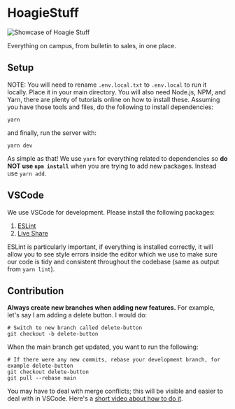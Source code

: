 # HoagieStuff
![Showcase of Hoagie Stuff](https://stuff.hoagie.io/showcase.gif)

Everything on campus, from bulletin to sales, in one place. 

## Setup
NOTE: You will need to rename `.env.local.txt` to `.env.local` to run it locally. Place it in your main directory. You will also need Node.js, NPM, and Yarn, there are plenty of tutorials online on how to install these.
Assuming you have those tools and files, do the following to install dependencies:
```
yarn
```
and finally, run the server with:
```
yarn dev
```
As simple as that! We use `yarn` for everything related to dependencies so **do NOT use `npm install`** when you are trying to add new packages. Instead use `yarn add`.

## VSCode
We use VSCode for development. Please install the following packages:

1. [ESLint](https://marketplace.visualstudio.com/items?itemName=dbaeumer.vscode-eslint)
1. [Live Share](https://marketplace.visualstudio.com/items?itemName=MS-vsliveshare.vsliveshare)

ESLint is particularly important, if everything is installed correctly, it will allow you to see style errors inside the editor which we use to make sure our code is tidy and consistent throughout the codebase (same as output from `yarn lint`).
## Contribution
**Always create new branches when adding new features.** For example, let's say I am adding a delete button. I would do:
```
# Switch to new branch called delete-button
git checkout -b delete-button
```

When the main branch get updated, you want to run the following:
```
# If there were any new commits, rebase your development branch, for example delete-button
git checkout delete-button
git pull --rebase main
```
You may have to deal with merge conflicts; this will be visible and easier to deal with in VSCode. Here's a [short video about how to do it](https://www.youtube.com/watch?v=QmKdodJU-js).

